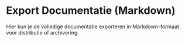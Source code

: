 # Export Documentatie (Markdown)

Hier kun je de volledige documentatie exporteren in Markdown-formaat voor distributie of archivering.
